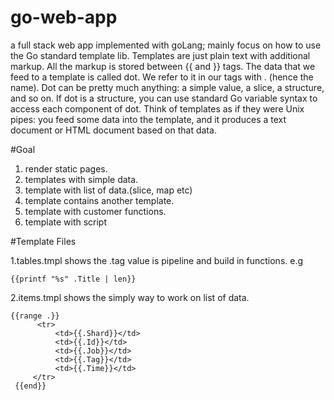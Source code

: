 # go-web-app

a full stack web app implemented with goLang; mainly focus on how to use the Go standard template lib.
Templates are just plain text with additional markup. All the markup is stored between {{ and }} tags.
The data that we feed to a template is called dot. We refer to it in our tags with . (hence the name).
 Dot can be pretty much anything: a simple value, a slice, a structure, and so on. 
 If dot is a structure, you can use standard Go variable syntax to access each component of dot.
 Think of templates as if they were Unix pipes: you feed some data into the template, and it produces a text document or HTML document based on that data.

#Goal

1. render static pages.
2. templates with simple data.
3. template with list of data.(slice, map etc)
3. template contains another template.
4. template with customer functions.
5. template with script

#Template Files

1.tables.tmpl
 shows the .tag value is pipeline and build in functions. e.g 
 `````
 {{printf "%s" .Title | len}}
 `````

2.items.tmpl
  shows the simply way to work on list of data.
  `````
  {{range .}}
        <tr>
            <td>{{.Shard}}</td>
            <td>{{.Id}}</td>
            <td>{{.Job}}</td>
            <td>{{.Tag}}</td>
            <td>{{.Time}}</td>
       </tr>
   {{end}}
  `````
  
  